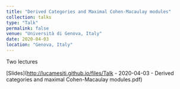 ```yaml
---
title: "Derived Categories and Maximal Cohen-Macaulay modules"
collection: talks
type: "Talk"
permalink: false
venue: "Università di Genova, Italy"
date: 2020-04-03
location: "Genova, Italy"
---
```


Two lectures

[Slides](http://lucamesiti.github.io/files/Talk - 2020-04-03 - Derived categories and maximal Cohen-Macaulay modules.pdf)

